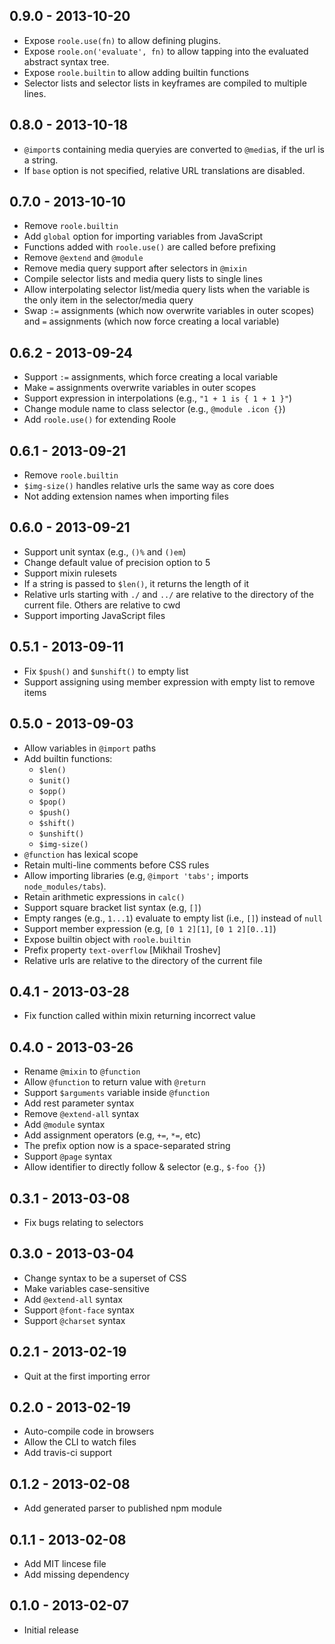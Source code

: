 ## 0.9.0 - 2013-10-20

- Expose `roole.use(fn)` to allow defining plugins.
- Expose `roole.on('evaluate', fn)` to allow tapping into the evaluated abstract syntax tree.
- Expose `roole.builtin` to allow adding builtin functions
- Selector lists and selector lists in keyframes are compiled to multiple lines.

## 0.8.0 - 2013-10-18

- `@import`s containing media queryies are converted to `@media`s, if the url is a string.
- If `base` option is not specified, relative URL translations are disabled.

## 0.7.0 - 2013-10-10

- Remove `roole.builtin`
- Add `global` option for importing variables from JavaScript
- Functions added with `roole.use()` are called before prefixing
- Remove `@extend` and `@module`
- Remove media query support after selectors in `@mixin`
- Compile selector lists and media query lists to single lines
- Allow interpolating selector list/media query lists when the variable is the only item in the selector/media query
- Swap `:=` assignments (which now overwrite variables in outer scopes) and `=` assignments (which now force creating a local variable)

## 0.6.2 - 2013-09-24

- Support `:=` assignments, which force creating a local variable
- Make `=` assignments overwrite variables in outer scopes
- Support expression in interpolations (e.g., `"1 + 1 is { 1 + 1 }"`)
- Change module name to class selector (e.g., `@module .icon {}`)
- Add `roole.use()` for extending Roole

## 0.6.1 - 2013-09-21

- Remove `roole.builtin`
- `$img-size()` handles relative urls the same way as core does
- Not adding extension names when importing files

## 0.6.0 - 2013-09-21

- Support unit syntax (e.g., `()%` and `()em`)
- Change default value of precision option to 5
- Support mixin rulesets
- If a string is passed to `$len()`, it returns the length of it
- Relative urls starting with `./` and `../` are relative to the directory of the current file. Others are relative to cwd
- Support importing JavaScript files

## 0.5.1 - 2013-09-11

- Fix `$push()` and `$unshift()` to empty list
- Support assigning using member expression with empty list to remove items

## 0.5.0 - 2013-09-03

- Allow variables in `@import` paths
- Add builtin functions:
	- `$len()`
	- `$unit()`
	- `$opp()`
	- `$pop()`
	- `$push()`
	- `$shift()`
	- `$unshift()`
	- `$img-size()`
- `@function` has lexical scope
- Retain multi-line comments before CSS rules
- Allow importing libraries (e.g, `@import 'tabs';` imports `node_modules/tabs`).
- Retain arithmetic expressions in `calc()`
- Support square bracket list syntax (e.g, `[]`)
- Empty ranges (e.g., `1...1`) evaluate to empty list (i.e., `[]`) instead of `null`
- Support member expression (e.g, `[0 1 2][1]`, `[0 1 2][0..1]`)
- Expose builtin object with `roole.builtin`
- Prefix property `text-overflow` [Mikhail Troshev]
- Relative urls are relative to the directory of the current file

## 0.4.1 - 2013-03-28

- Fix function called within mixin returning incorrect value

## 0.4.0 - 2013-03-26

- Rename `@mixin` to `@function`
- Allow `@function` to return value with `@return`
- Support `$arguments` variable inside `@function`
- Add rest parameter syntax
- Remove `@extend-all` syntax
- Add `@module` syntax
- Add assignment operators (e.g, `+=`, `*=`, etc)
- The prefix option now is a space-separated string
- Support `@page` syntax
- Allow identifier to directly follow & selector (e.g., `$-foo {}`)

## 0.3.1 - 2013-03-08

- Fix bugs relating to selectors

## 0.3.0 - 2013-03-04

- Change syntax to be a superset of CSS
- Make variables case-sensitive
- Add `@extend-all` syntax
- Support `@font-face` syntax
- Support `@charset` syntax

## 0.2.1 - 2013-02-19

- Quit at the first importing error

## 0.2.0 - 2013-02-19

- Auto-compile code in browsers
- Allow the CLI to watch files
- Add travis-ci support

## 0.1.2 - 2013-02-08

- Add generated parser to published npm module

## 0.1.1 - 2013-02-08

- Add MIT lincese file
- Add missing dependency

## 0.1.0 - 2013-02-07

- Initial release